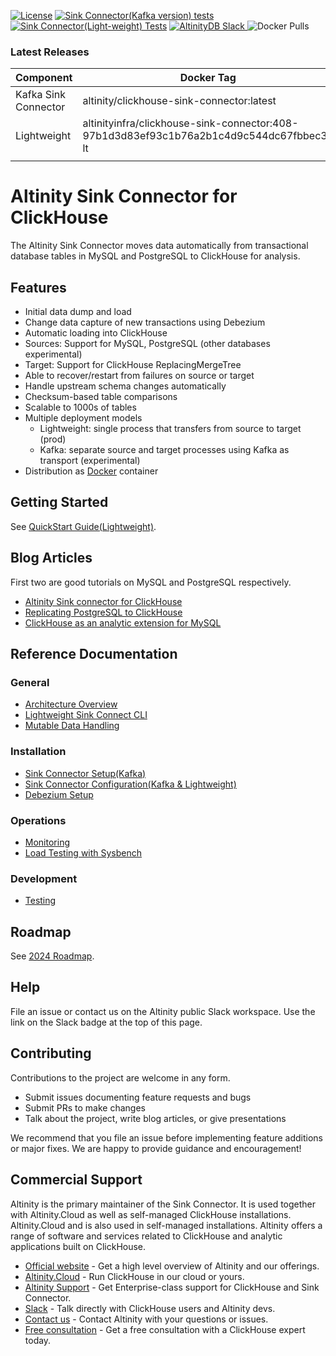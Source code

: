 [![License](http://img.shields.io/:license-apache%202.0-brightgreen.svg)](http://www.apache.org/licenses/LICENSE-2.0.html)
[![Sink Connector(Kafka version) tests](https://github.com/Altinity/clickhouse-sink-connector/actions/workflows/sink-connector-kafka-tests.yml/badge.svg)](https://github.com/Altinity/clickhouse-sink-connector/actions/workflows/sink-connector-kafka-tests.yml)
[![Sink Connector(Light-weight) Tests](https://github.com/Altinity/clickhouse-sink-connector/actions/workflows/sink-connector-lightweight-tests.yml/badge.svg)](https://github.com/Altinity/clickhouse-sink-connector/actions/workflows/sink-connector-lightweight-tests.yml)
<a href="https://join.slack.com/t/altinitydbworkspace/shared_invite/zt-w6mpotc1-fTz9oYp0VM719DNye9UvrQ">
  <img src="https://img.shields.io/static/v1?logo=slack&logoColor=959DA5&label=Slack&labelColor=333a41&message=join%20conversation&color=3AC358" alt="AltinityDB Slack" />
</a>
<img alt="Docker Pulls" src="https://img.shields.io/docker/pulls/altinityinfra/clickhouse-sink-connector">
### Latest Releases
| Component            | Docker Tag                                                                              |
|----------------------|-----------------------------------------------------------------------------------------|
| Kafka Sink Connector | altinity/clickhouse-sink-connector:latest                                               |
| Lightweight          | altinityinfra/clickhouse-sink-connector:408-97b1d3d83ef93c1b76a2b1c4d9c544dc67fbbec3-lt |
|                      |                                                                                         |

# Altinity Sink Connector for ClickHouse

The Altinity Sink Connector moves data automatically from 
transactional database tables in MySQL and PostgreSQL to ClickHouse
for analysis. 

## Features

* Initial data dump and load 
* Change data capture of new transactions using Debezium
* Automatic loading into ClickHouse
* Sources: Support for MySQL, PostgreSQL (other databases experimental)
* Target: Support for ClickHouse ReplacingMergeTree
* Able to recover/restart from failures on source or target
* Handle upstream schema changes automatically
* Checksum-based table comparisons
* Scalable to 1000s of tables
* Multiple deployment models
  * Lightweight: single process that transfers from source to target (prod)
  * Kafka: separate source and target processes using Kafka as transport (experimental)
* Distribution as [Docker](https://hub.docker.com/layers/altinityinfra/clickhouse-sink-connector/408-97b1d3d83ef93c1b76a2b1c4d9c544dc67fbbec3-lt/images/sha256-d134bc05e50df7f63025e776ab6e3216c6622cd159eb0f2d459ea2ce8975f396?context=explore)
 container

## Getting Started

See [QuickStart Guide(Lightweight)](doc/quickstart.md).

## Blog Articles

First two are good tutorials on MySQL and PostgreSQL respectively. 

- [Altinity Sink connector for ClickHouse](https://altinity.com/blog/fast-mysql-to-clickhouse-replication-announcing-the-altinity-sink-connector-for-clickhouse)
- [Replicating PostgreSQL to ClickHouse](https://altinity.com/blog/replicating-data-from-postgresql-to-clickhouse-with-the-altinity-sink-connector)
- [ClickHouse as an analytic extension for MySQL](https://altinity.com/blog/using-clickhouse-as-an-analytic-extension-for-mysql?utm_campaign=Brand&utm_content=224583767&utm_medium=social&utm_source=linkedin&hss_channel=lcp-10955938)

## Reference Documentation

### General 

* [Architecture Overview](doc/architecture.md)
* [Lightweight Sink Connect CLI](doc/sink_connector_cli.md)
* [Mutable Data Handling](doc/mutable_data.md)

### Installation

* [Sink Connector Setup(Kafka)](doc/setup.md)
* [Sink Connector Configuration(Kafka & Lightweight)](doc/configuration.md)
* [Debezium Setup](doc/debezium_setup.md)

### Operations

* [Monitoring](doc/Monitoring.md)
* [Load Testing with Sysbench](doc/Performance.md)

### Development

* [Testing](doc/TESTING.md)

## Roadmap 

See [2024 Roadmap](https://github.com/Altinity/clickhouse-sink-connector/issues/401).

## Help

File an issue or contact us on the Altinity public Slack workspace. Use 
the link on the Slack badge at the top of this page. 

## Contributing

Contributions to the project are welcome in any form. 

* Submit issues documenting feature requests and bugs
* Submit PRs to make changes
* Talk about the project, write blog articles, or give presentations

We recommend that you file an issue before implementing feature additions 
or major fixes. We are happy to provide guidance and encouragement!

## Commercial Support

Altinity is the primary maintainer of the Sink Connector. It is used
together with Altinity.Cloud as well as self-managed ClickHouse
installations.  Altinity.Cloud and is also used in self-managed
installations. Altinity offers a range of software and services related
to ClickHouse and analytic applications built on ClickHouse. 

- [Official website](https://altinity.com/) - Get a high level overview of Altinity and our offerings.
- [Altinity.Cloud](https://altinity.com/cloud-database/) - Run ClickHouse in our cloud or yours.
- [Altinity Support](https://altinity.com/support/) - Get Enterprise-class support for ClickHouse and Sink Connector.
- [Slack](https://altinitydbworkspace.slack.com/join/shared_invite/zt-1togw9b4g-N0ZOXQyEyPCBh_7IEHUjdw#/shared-invite/email) - Talk directly with ClickHouse users and Altinity devs.
- [Contact us](https://hubs.la/Q020sH3Z0) - Contact Altinity with your questions or issues.
- [Free consultation](https://hubs.la/Q020sHkv0) - Get a free consultation with a ClickHouse expert today.
